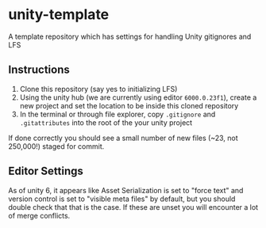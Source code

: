 # unity-template

A template repository which has settings for handling Unity gitignores and LFS

## Instructions

1. Clone this repository (say yes to initializing LFS)
2. Using the unity hub (we are currently using editor `6000.0.23f1`), create a new project and set the location to be inside this cloned repository
3. In the terminal or through file explorer, copy `.gitignore` and `.gitattributes` into the root of the your unity project

If done correctly you should see a small number of new files (~23, not 250,000!) staged for commit.

## Editor Settings

As of unity 6, it appears like Asset Serialization is set to "force text" and version control is set to "visible meta files" by default, but you should double check that that is the case.
If these are unset you will encounter a lot of merge conflicts.
